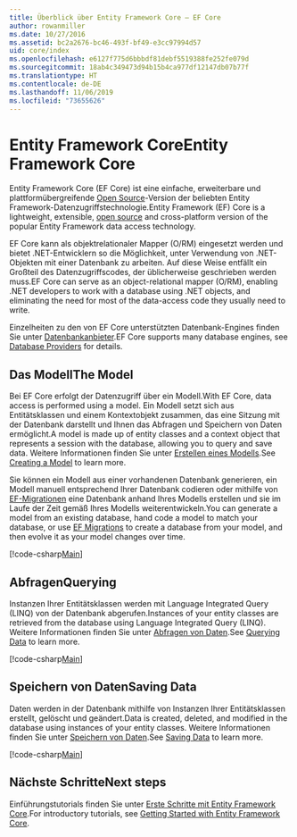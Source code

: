 ```yaml
---
title: Überblick über Entity Framework Core – EF Core
author: rowanmiller
ms.date: 10/27/2016
ms.assetid: bc2a2676-bc46-493f-bf49-e3cc97994d57
uid: core/index
ms.openlocfilehash: e6127f775d6bbbdf81debf5519388fe252fe079d
ms.sourcegitcommit: 18ab4c349473d94b15b4ca977df12147db07b77f
ms.translationtype: HT
ms.contentlocale: de-DE
ms.lasthandoff: 11/06/2019
ms.locfileid: "73655626"
---
```

# <a name="entity-framework-core"></a><span data-ttu-id="2f851-102">Entity Framework Core</span><span class="sxs-lookup"><span data-stu-id="2f851-102">Entity Framework Core</span></span>

<span data-ttu-id="2f851-103">Entity Framework Core (EF Core) ist eine einfache, erweiterbare und plattformübergreifende [Open Source](https://github.com/aspnet/EntityFrameworkCore)-Version der beliebten Entity Framework-Datenzugriffstechnologie.</span><span class="sxs-lookup"><span data-stu-id="2f851-103">Entity Framework (EF) Core is a lightweight, extensible, [open source](https://github.com/aspnet/EntityFrameworkCore) and cross-platform version of the popular Entity Framework data access technology.</span></span>

<span data-ttu-id="2f851-104">EF Core kann als objektrelationaler Mapper (O/RM) eingesetzt werden und bietet .NET-Entwicklern so die Möglichkeit, unter Verwendung von .NET-Objekten mit einer Datenbank zu arbeiten. Auf diese Weise entfällt ein Großteil des Datenzugriffscodes, der üblicherweise geschrieben werden muss.</span><span class="sxs-lookup"><span data-stu-id="2f851-104">EF Core can serve as an object-relational mapper (O/RM), enabling .NET developers to work with a database using .NET objects, and eliminating the need for most of the data-access code they usually need to write.</span></span>

<span data-ttu-id="2f851-105">Einzelheiten zu den von EF Core unterstützten Datenbank-Engines finden Sie unter [Datenbankanbieter](providers/index.md).</span><span class="sxs-lookup"><span data-stu-id="2f851-105">EF Core supports many database engines, see [Database Providers](providers/index.md) for details.</span></span>

## <a name="the-model"></a><span data-ttu-id="2f851-106">Das Modell</span><span class="sxs-lookup"><span data-stu-id="2f851-106">The Model</span></span>

<span data-ttu-id="2f851-107">Bei EF Core erfolgt der Datenzugriff über ein Modell.</span><span class="sxs-lookup"><span data-stu-id="2f851-107">With EF Core, data access is performed using a model.</span></span> <span data-ttu-id="2f851-108">Ein Modell setzt sich aus Entitätsklassen und einem Kontextobjekt zusammen, das eine Sitzung mit der Datenbank darstellt und Ihnen das Abfragen und Speichern von Daten ermöglicht.</span><span class="sxs-lookup"><span data-stu-id="2f851-108">A model is made up of entity classes and a context object that represents a session with the database, allowing you to query and save data.</span></span> <span data-ttu-id="2f851-109">Weitere Informationen finden Sie unter [Erstellen eines Modells](modeling/index.md).</span><span class="sxs-lookup"><span data-stu-id="2f851-109">See [Creating a Model](modeling/index.md) to learn more.</span></span>

<span data-ttu-id="2f851-110">Sie können ein Modell aus einer vorhandenen Datenbank generieren, ein Modell manuell entsprechend Ihrer Datenbank codieren oder mithilfe von [EF-Migrationen](managing-schemas/migrations/index.md) eine Datenbank anhand Ihres Modells erstellen und sie im Laufe der Zeit gemäß Ihres Modells weiterentwickeln.</span><span class="sxs-lookup"><span data-stu-id="2f851-110">You can generate a model from an existing database, hand code a model to match your database, or use [EF Migrations](managing-schemas/migrations/index.md) to create a database from your model, and then evolve it as your model changes over time.</span></span>

[!code-csharp[Main](../../samples/core/Intro/Model.cs)]

## <a name="querying"></a><span data-ttu-id="2f851-111">Abfragen</span><span class="sxs-lookup"><span data-stu-id="2f851-111">Querying</span></span>

<span data-ttu-id="2f851-112">Instanzen Ihrer Entitätsklassen werden mit Language Integrated Query (LINQ) von der Datenbank abgerufen.</span><span class="sxs-lookup"><span data-stu-id="2f851-112">Instances of your entity classes are retrieved from the database using Language Integrated Query (LINQ).</span></span> <span data-ttu-id="2f851-113">Weitere Informationen finden Sie unter [Abfragen von Daten](querying/index.md).</span><span class="sxs-lookup"><span data-stu-id="2f851-113">See [Querying Data](querying/index.md) to learn more.</span></span>

[!code-csharp[Main](../../samples/core/Intro/Program.cs#Querying)]

## <a name="saving-data"></a><span data-ttu-id="2f851-114">Speichern von Daten</span><span class="sxs-lookup"><span data-stu-id="2f851-114">Saving Data</span></span>

<span data-ttu-id="2f851-115">Daten werden in der Datenbank mithilfe von Instanzen Ihrer Entitätsklassen erstellt, gelöscht und geändert.</span><span class="sxs-lookup"><span data-stu-id="2f851-115">Data is created, deleted, and modified in the database using instances of your entity classes.</span></span> <span data-ttu-id="2f851-116">Weitere Informationen finden Sie unter [Speichern von Daten](saving/index.md).</span><span class="sxs-lookup"><span data-stu-id="2f851-116">See [Saving Data](saving/index.md) to learn more.</span></span>

[!code-csharp[Main](../../samples/core/Intro/Program.cs#SavingData)]

## <a name="next-steps"></a><span data-ttu-id="2f851-117">Nächste Schritte</span><span class="sxs-lookup"><span data-stu-id="2f851-117">Next steps</span></span>

<span data-ttu-id="2f851-118">Einführungstutorials finden Sie unter [Erste Schritte mit Entity Framework Core](get-started/index.md).</span><span class="sxs-lookup"><span data-stu-id="2f851-118">For introductory tutorials, see [Getting Started with Entity Framework Core](get-started/index.md).</span></span>

